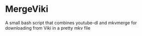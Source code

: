 # MergeViki
A small bash script that combines youtube-dl and mkvmerge for downloading from Viki in a pretty mkv file
